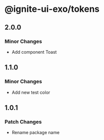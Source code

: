 # @ignite-ui-exo/tokens

## 2.0.0

### Minor Changes

- Add component Toast

## 1.1.0

### Minor Changes

- Add new test color

## 1.0.1

### Patch Changes

- Rename package name
